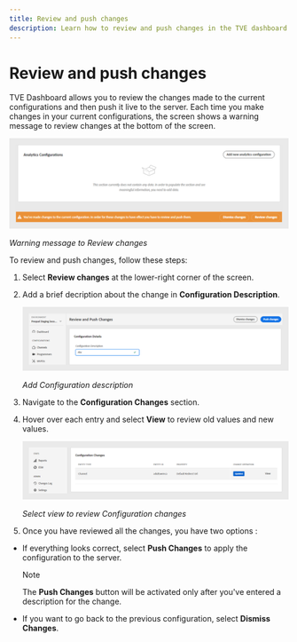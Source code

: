 ```yaml
---
title: Review and push changes
description: Learn how to review and push changes in the TVE dashboard.
---
```

# Review and push changes

TVE Dashboard allows you to review the changes made to the current configurations and then push it live to the server. Each time you make changes in your current configurations, the screen shows a warning message to review changes at the bottom of the screen.

![Warning message to Review changes](assets/review-changes.png)

*Warning message to Review changes*

To review and push changes, follow these steps:

1. Select **Review changes** at the lower-right corner of the screen. 
1. Add a brief decription about the change in **Configuration Description**.

   ![Add Configuration description](assets/configuration-description.png)

   *Add Configuration description*

1. Navigate to the **Configuration Changes** section.
1. Hover over each entry and select **View** to review old values and new values.
 
   ![Select view to review Configuration changes](assets/configuration-changes.png)

   *Select view to review Configuration changes*
   
1. Once you have reviewed all the changes, you have two options :

* If everything looks correct, select **Push Changes** to apply the configuration to the server.

   >[!NOTE]
   >
   >The **Push Changes** button will be activated only after you've entered a description for the change.

* If you want to go back to the previous configuration, select **Dismiss Changes**.


